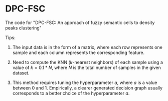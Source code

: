 # DPC-FSC
The code for "DPC-FSC: An approach of fuzzy semantic cells to density peaks clustering"



Tips:

1. The input data is in the form of a matrix, where each row represents one sample and each column represents the corresponding feature.

2. Need to compute the KNN ($k$-nearest neighbors) of each sample using a value of $k = 0.1 * N$, where $N$ is the total number of samples in the given dataset.

4. This method requires tuning the hyperparameter $a$, where $a$ is a value between 0 and 1. Empirically, a clearer generated decision graph usually corresponds to a better choice of the hyperparameter $a$.